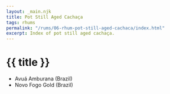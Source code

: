 ```yaml
---
layout: _main.njk
title: Pot Still Aged Cachaça
tags: rhums
permalink: "/rums/06-rhum-pot-still-aged-cachaca/index.html"
excerpt: Index of pot still aged cachaça.
---
```

<!-- markdownlint-disable MD025 -->
# {{ title }}
<!-- markdownlint-enable MD025 -->

<div class="index">

* Avuá Amburana (Brazil)
* Novo Fogo Gold (Brazil)

</div>
